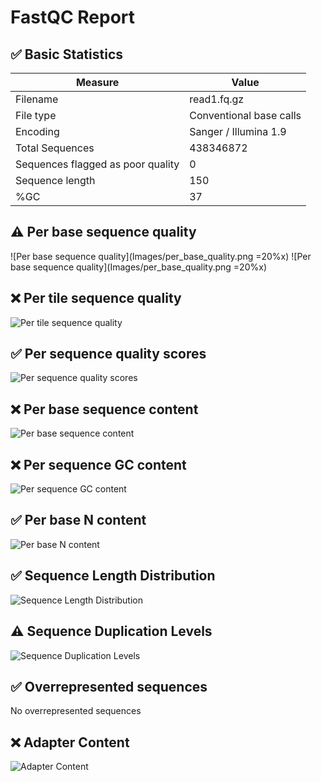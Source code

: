 # __FastQC Report__

## :white_check_mark: __Basic Statistics__

| Measure | Value |
| --- | --- |
| Filename | read1.fq.gz |
| File type | Conventional base calls |
| Encoding | Sanger / Illumina 1.9 |
| Total Sequences | 438346872 |
| Sequences flagged as poor quality | 0 |
| Sequence length | 150 |
| %GC | 37 |

## :warning: __Per base sequence quality__

![Per base sequence quality](Images/per_base_quality.png =20%x) ![Per base sequence quality](Images/per_base_quality.png =20%x)

## :x: __Per tile sequence quality__

![Per tile sequence quality](Images/per_tile_quality.png)

## :white_check_mark: __Per sequence quality scores__

![Per sequence quality scores](Images/per_sequence_quality.png)

## :x: __Per base sequence content__

![Per base sequence content](Images/per_base_sequence_content.png)

## :x: __Per sequence GC content__

![Per sequence GC content](Images/per_sequence_gc_content.png)

## :white_check_mark: __Per base N content__

![Per base N content](Images/per_base_n_content.png)

## :white_check_mark: __Sequence Length Distribution__

![Sequence Length Distribution](Images/sequence_length_distribution.png)

## :warning: __Sequence Duplication Levels__

![Sequence Duplication Levels](Images/duplication_levels.png)

## :white_check_mark: __Overrepresented sequences__

No overrepresented sequences

## :x: __Adapter Content__

![Adapter Content](Images/adapter_content.png)

